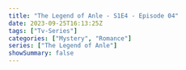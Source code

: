 ```yaml
---
title: "The Legend of Anle - S1E4 - Episode 04"
date: 2023-09-25T16:13:25Z
tags: ["Tv-Series"]
categories: ["Mystery", "Romance"]
series: ["The Legend of Anle"]
showSummary: false
---
```


  <mux-player stream-type="on-demand"
  src="https://kp3d-my.sharepoint.com/personal/ryoo_kp3d_onmicrosoft_com/_layouts/15/download.aspx?share=EQST18WzUxdCnD-poR_PAl4BXbWPBY_ZV9Y6ciUN_gH81w" metadata-video-title="The Legend of Anle - S1E4 - Episode 04" prefer-playback="mse" controls>
  </mux-player>
  
  
  <script src="https://cdn.jsdelivr.net/npm/@mux/mux-player"></script>
  
   <script id="jUFrE8gVe5874vQ02r9niSVF4eALxVzWYxFPZteHb7PY" type="application/ld+json">
 {
  "@context": "https://schema.org/",
  "@type": "VideoObject",
  "name": "The Legend of Anle - S1E4 - Episode 04",
  "contentUrl": "https://stream.mux.com/jUFrE8gVe5874vQ02r9niSVF4eALxVzWYxFPZteHb7PY.m3u8?quality=auto",
  "thumbnailUrl": "https://www.themoviedb.org/t/p/original/7RXAXlmPqCY88xRjNQ88vhAF9GU.jpg?width=314&fit_mode=preserve&time=25",
  "uploadDate": "2023-09-25T16:13:25Z",
}

</script>


